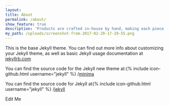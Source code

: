 ```yaml
---
layout:
title: About
permalink: /about/
show_feature: true
description: 'Products are crafted in-house by hand, making each piece a labour of love and an exercise in craftsmanship.'
my_path: /uploads/screenshot-from-2017-02-20-17-29-55.png
---
```



This is the base Jekyll theme. You can find out more info about customizing your Jekyll theme, as well as basic Jekyll usage documentation at [jekyllrb.com](http://jekyllrb.com/)

You can find the source code for the Jekyll new theme at:{% include icon-github.html username="jekyll" %} /[minima](https://github.com/jekyll/minima)

You can find the source code for Jekyll at{% include icon-github.html username="jekyll" %} /[jekyll](https://github.com/jekyll/jekyll)

<div>
    Edit Me
</div>